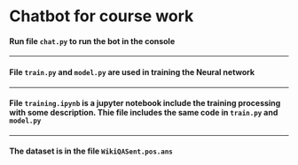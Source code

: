 # Chatbot for course work

#### Run file `chat.py` to run the bot in the console

---

#### File `train.py` and `model.py` are used in training the Neural network

---

#### File `training.ipynb` is a jupyter notebook include the training processing with some description. Thie file includes the same code in `train.py` and `model.py`

---

#### The dataset is in the file `WikiQASent.pos.ans`
